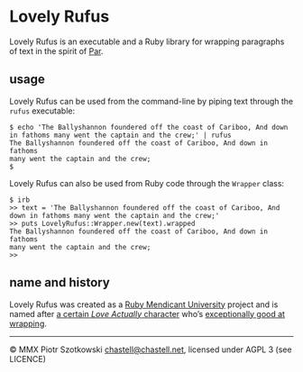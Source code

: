 Lovely Rufus
============

Lovely Rufus is an executable and a Ruby library for wrapping paragraphs of text in the spirit of [Par](http://www.nicemice.net/par/).



usage
-----

Lovely Rufus can be used from the command-line by piping text through the `rufus` executable:

    $ echo 'The Ballyshannon foundered off the coast of Cariboo, And down in fathoms many went the captain and the crew;' | rufus
    The Ballyshannon foundered off the coast of Cariboo, And down in fathoms
    many went the captain and the crew;
    $

Lovely Rufus can also be used from Ruby code through the `Wrapper` class:

    $ irb
    >> text = 'The Ballyshannon foundered off the coast of Cariboo, And down in fathoms many went the captain and the crew;'
    >> puts LovelyRufus::Wrapper.new(text).wrapped
    The Ballyshannon foundered off the coast of Cariboo, And down in fathoms
    many went the captain and the crew;
    >>



name and history
----------------

Lovely Rufus was created as a [Ruby Mendicant University](http://blog.majesticseacreature.com/tag/rubymendicant) project and is named after [a certain _Love Actually_ character](http://en.wikipedia.org/wiki/Love_Actually#Rufus) who’s [exceptionally good at wrapping](http://www.youtube.com/watch?v=W6E1wPwOaE4).



---

© MMX Piotr Szotkowski <chastell@chastell.net>, licensed under AGPL 3 (see LICENCE)
